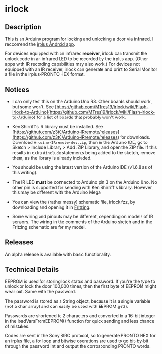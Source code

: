 # irlock

Description
-----------
This is an Arduino program for locking and unlocking a door via infrared. I reccomend the [irplus Android app](https://play.google.com/store/apps/details?id=net.binarymode.android.irplus).

For devices equipped with an infrared **receiver**, irlock can transmit the unlock code in an infrared LED to be recorded by the irplus app. (Other apps with IR recording capabilities may also work.) For devices not equipped with an IR receiver, irlock can generate and print to Serial Monitor a file in the irplus-PRONTO HEX format.

Notices
-------

* I can only test this on the Arduino Uno R3. Other boards should work, but some won't. See [https://github.com/MTres19/irlock/wiki/Flash-irlock-to-Arduino](https://github.com/MTres19/irlock/wiki/Flash-irlock-to-Arduino) for a list of boards that probably won't work.

* Ken Shirriff's IR library must be installed. See [https://github.com/z3t0/Arduino-IRremote/releases](https://github.com/z3t0/Arduino-IRremote/releases) for downloads. Download `Arduino-IRremote-dev.zip`, then in the  Arduino IDE, go to Sketch > Include Library > Add .ZIP Library, and open the ZIP file. If this results in extra `#include` statements being added to the sketch, remove them, as the library is already included.

* You should be using the latest version of the Arduino IDE (v1.6.8 as of this writing).

* The IR LED **must** be connected to Arduino pin 3 on the Arduino Uno. No other pin is supported for sending with Ken Shirriff's library. However, this may be different with the Arduino Mega.

* You can view the (rather messy) schematic file, irlock.fzz, by downloading and opening it in [Fritzing](http://fritzing.org).

* Some wiring and pinouts may be different, depending on models of IR sensors. The wiring in the comments of the Arduino sketch and in the Fritzing schematic are for my model.

Releases
--------

An alpha release is available with basic functionality.

Technical Details
-----------------

EEPROM is used for storing lock status and password. If you're the type to unlock or lock the door 100,000 times, then the first byte of EEPROM might wear out. Same with the password.

The password is stored as a String object, because it is a single variable (not a char array) and can easily be used with EEPROM.get().

Passwords are shortened to 2 characters and converted to a 16-bit integer in the loadVarsFromEEPROM() function for quick sending and less chance of mistakes.

Codes are sent in the Sony SIRC protocol, so to generate PRONTO HEX for an irplus file, a for loop and bitwise operations are used to go bit-by-bit through the password int and output the corrosponding PRONTO words.
